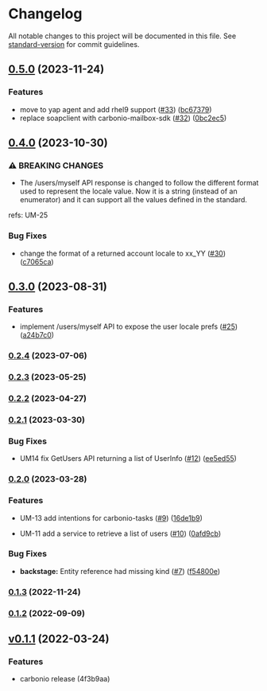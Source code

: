 <!--
SPDX-FileCopyrightText: 2022 Zextras <https://www.zextras.com>

SPDX-License-Identifier: AGPL-3.0-only
-->

# Changelog

All notable changes to this project will be documented in this file. See [standard-version](https://github.com/conventional-changelog/standard-version) for commit guidelines.

## [0.5.0](https://github.com/Zextras/carbonio-user-management/compare/v0.4.0...v0.5.0) (2023-11-24)


### Features

* move to yap agent and add rhel9 support ([#33](https://github.com/Zextras/carbonio-user-management/issues/33)) ([bc67379](https://github.com/Zextras/carbonio-user-management/commit/bc67379f54c01e2b759cab9b9302f6d9001b75c3))
* replace soapclient with carbonio-mailbox-sdk ([#32](https://github.com/Zextras/carbonio-user-management/issues/32)) ([0bc2ec5](https://github.com/Zextras/carbonio-user-management/commit/0bc2ec5b11d72dac1fd3459fd57f3683cb7a2292))

## [0.4.0](https://github.com/Zextras/carbonio-user-management/compare/v0.3.0...v0.4.0) (2023-10-30)


### ⚠ BREAKING CHANGES

* The /users/myself API response is changed to follow the
different format used to represent the locale value. Now it is a string
(instead of an enumerator) and it can support all the values defined in
the standard.

refs: UM-25

### Bug Fixes

* change the format of a returned account locale to xx_YY ([#30](https://github.com/Zextras/carbonio-user-management/issues/30)) ([c7065ca](https://github.com/Zextras/carbonio-user-management/commit/c7065ca645721ed48ffa9fe4e64ebfcde602cd92))

## [0.3.0](https://github.com/Zextras/carbonio-user-management/compare/v0.2.4...v0.3.0) (2023-08-31)


### Features

* implement /users/myself API to expose the user locale prefs ([#25](https://github.com/Zextras/carbonio-user-management/issues/25)) ([a24b7c0](https://github.com/Zextras/carbonio-user-management/commit/a24b7c02e5b87062da40c7fce97449948b837fc9))

### [0.2.4](https://github.com/Zextras/carbonio-user-management/compare/v0.2.3...v0.2.4) (2023-07-06)

### [0.2.3](https://github.com/Zextras/carbonio-user-management/compare/v0.2.2...v0.2.3) (2023-05-25)

### [0.2.2](https://github.com/Zextras/carbonio-user-management/compare/v0.2.1...v0.2.2) (2023-04-27)

### [0.2.1](https://github.com/Zextras/carbonio-user-management/compare/v0.2.0...v0.2.1) (2023-03-30)


### Bug Fixes

* UM14 fix GetUsers API returning a list of UserInfo ([#12](https://github.com/Zextras/carbonio-user-management/issues/12)) ([ee5ed55](https://github.com/Zextras/carbonio-user-management/commit/ee5ed556043ab5c514b67c761f9f7c85991424e5))

### [0.2.0](https://github.com/Zextras/carbonio-user-management/compare/v0.1.3...v0.2.0) (2023-03-28)


### Features

* UM-13 add intentions for carbonio-tasks ([#9](https://github.com/Zextras/carbonio-user-management/issues/9)) ([16de1b9](https://github.com/Zextras/carbonio-user-management/commit/16de1b924d9c4f26e34a2c568194adf67a3b85c2))

* UM-11 add a service to retrieve a list of users ([#10](https://github.com/Zextras/carbonio-user-management/issues/10)) ([0afd9cb](https://github.com/Zextras/carbonio-user-management/commit/0afd9cbb57ee868bd17b15deee9ee5e0841c0030))

### Bug Fixes

* **backstage:** Entity reference had missing kind ([#7](https://github.com/Zextras/carbonio-user-management/issues/7)) ([f54800e](https://github.com/Zextras/carbonio-user-management/commit/f54800e70c8e2e37c3e812993c186df227afae9a))

### [0.1.3](https://github.com/Zextras/carbonio-user-management/compare/v0.1.2...v0.1.3) (2022-11-24)

### [0.1.2](https://github.com/Zextras/carbonio-user-management/compare/v0.1.1...v0.1.2) (2022-09-09)

## [v0.1.1]() (2022-03-24)

### Features

- carbonio release (4f3b9aa)
